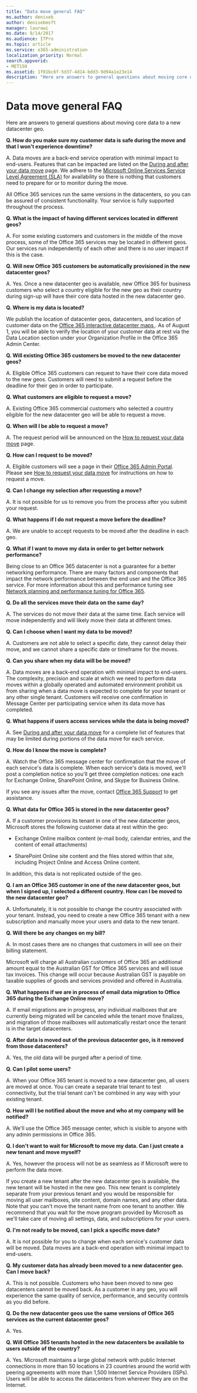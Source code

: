 ```yaml
---
title: "Data move general FAQ"
ms.author: deniseb
author: denisebmsft
manager: laurawi
ms.date: 9/14/2017
ms.audience: ITPro
ms.topic: article
ms.service: o365-administration
localization_priority: Normal
search.appverid:
- MET150
ms.assetid: 1f01bc6f-5d37-4d14-bdd3-9d94a1e23e14
description: "Here are answers to general questions about moving core data to a new datacenter geo."
---
```


# Data move general FAQ

Here are answers to general questions about moving core data to a new datacenter geo.
  
 **Q. How do you make sure my customer data is safe during the move and that I won't experience downtime?**
  
A. Data moves are a back-end service operation with minimal impact to end-users. Features that can be impacted are listed on the [During and after your data move](https://technet.microsoft.com/en-us/library/dn879434.aspx) page. We adhere to the [Microsoft Online Services Service Level Agreement (SLA)](https://go.microsoft.com/fwlink/p/?LinkId=523897) for availability so there is nothing that customers need to prepare for or to monitor during the move. 
  
All Office 365 services run the same versions in the datacenters, so you can be assured of consistent functionality. Your service is fully supported throughout the process.
  
 **Q. What is the impact of having different services located in different geos?**
  
A. For some existing customers and customers in the middle of the move process, some of the Office 365 services may be located in different geos. Our services run independently of each other and there is no user impact if this is the case.
  
 **Q. Will new Office 365 customers be automatically provisioned in the new datacenter geos?**
  
A. Yes. Once a new datacenter geo is available, new Office 365 for business customers who select a country eligible for the new geo as their country during sign-up will have their core data hosted in the new datacenter geo.
  
 **Q. Where is my data is located?**
  
We publish the location of datacenter geos, datacenters, and location of customer data on the [ Office 365 interactive datacenter maps ](https://o365datacentermap.azurewebsites.net/). As of August 1, you will be able to verify the location of your customer data at rest via the Data Location section under your Organization Profile in the Office 365 Admin Center.
  
 **Q. Will existing Office 365 customers be moved to the new datacenter geos?**
  
A. Eligible Office 365 customers can request to have their core data moved to the new geos. Customers will need to submit a request before the deadline for their geo in order to participate. 
  
 **Q. What customers are eligible to request a move?**
  
A. Existing Office 365 commercial customers who selected a country eligible for the new datacenter geo will be able to request a move. 
  
 **Q. When will I be able to request a move?**
  
A. The request period will be announced on the [How to request your data move](request-your-data-move.md) page. 
  
 **Q. How can I request to be moved?**
  
A. Eligible customers will see a page in their [Office 365 Admin Portal](https://portal.office.com/). Please see [How to request your data move](request-your-data-move.md) for instructions on how to request a move. 
  
 **Q. Can I change my selection after requesting a move?**
  
A. It is not possible for us to remove you from the process after you submit your request.
  
 **Q. What happens if I do not request a move before the deadline?**
  
A. We are unable to accept requests to be moved after the deadline in each geo.
  
 **Q. What if I want to move my data in order to get better network performance?**
  
Being close to an Office 365 datacenter is not a guarantee for a better networking performance. There are many factors and components that impact the network performance between the end user and the Office 365 service. For more information about this and performance tuning see [Network planning and performance tuning for Office 365](network-planning-and-performance.md).
  
 **Q. Do all the services move their data on the same day?**
  
A. The services do not move their data at the same time. Each service will move independently and will likely move their data at different times.
  
 **Q. Can I choose when I want my data to be moved?**
  
A. Customers are not able to select a specific date, they cannot delay their move, and we cannot share a specific date or timeframe for the moves.
  
 **Q. Can you share when my data will be be moved?**
  
A. Data moves are a back-end operation with minimal impact to end-users. The complexity, precision and scale at which we need to perform data moves within a globally operated and automated environment prohibit us from sharing when a data move is expected to complete for your tenant or any other single tenant. Customers will receive one confirmation in Message Center per participating service when its data move has completed. 
  
 **Q. What happens if users access services while the data is being moved?**
  
A. See [During and after your data move](during-and-after-your-data-move.md) for a complete list of features that may be limited during portions of the data move for each service. 
  
 **Q. How do I know the move is complete?**
  
A. Watch the Office 365 message center for confirmation that the move of each service's data is complete. When each service's data is moved, we'll post a completion notice so you'll get three completion notices: one each for Exchange Online, SharePoint Online, and Skype for Business Online.
  
If you see any issues after the move, contact [Office 365 Support](https://go.microsoft.com/fwlink/p/?LinkID=522459) to get assistance. 
  
 **Q. What data for Office 365 is stored in the new datacenter geos?**
  
A. If a customer provisions its tenant in one of the new datacenter geos, Microsoft stores the following customer data at rest within the geo:
  
- Exchange Online mailbox content (e-mail body, calendar entries, and the content of email attachments)
    
- SharePoint Online site content and the files stored within that site, including Project Online and Access Online content.
    
In addition, this data is not replicated outside of the geo.
  
 **Q. I am an Office 365 customer in one of the new datacenter geos, but when I signed up, I selected a different country. How can I be moved to the new datacenter geo?**
  
A. Unfortunately, it is not possible to change the country associated with your tenant. Instead, you need to create a new Office 365 tenant with a new subscription and manually move your users and data to the new tenant.
  
 **Q. Will there be any changes on my bill?**
  
A. In most cases there are no changes that customers in will see on their billing statement.
  
Microsoft will charge all Australian customers of Office 365 an additional amount equal to the Australian GST for Office 365 services and will issue tax invoices. This change will occur because Australian GST is payable on taxable supplies of goods and services provided and offered in Australia.
  
 **Q. What happens if we are in process of email data migration to Office 365 during the Exchange Online move?**
  
A. If email migrations are in progress, any individual mailboxes that are currently being migrated will be canceled while the tenant move finalizes, and migration of those mailboxes will automatically restart once the tenant is in the target datacenters.
  
 **Q. After data is moved out of the previous datacenter geo, is it removed from those datacenters?**
  
A. Yes, the old data will be purged after a period of time.
  
 **Q. Can I pilot some users?**
  
A. When your Office 365 tenant is moved to a new datacenter geo, all users are moved at once. You can create a separate trial tenant to test connectivity, but the trial tenant can't be combined in any way with your existing tenant.
  
 **Q. How will I be notified about the move and who at my company will be notified?**
  
A. We'll use the Office 365 message center, which is visible to anyone with any admin permissions in Office 365.
  
 **Q. I don't want to wait for Microsoft to move my data. Can I just create a new tenant and move myself?**
  
A. Yes, however the process will not be as seamless as if Microsoft were to perform the data move.
  
If you create a new tenant after the new datacenter geo is available, the new tenant will be hosted in the new geo. This new tenant is completely separate from your previous tenant and you would be responsible for moving all user mailboxes, site content, domain names, and any other data. Note that you can't move the tenant name from one tenant to another. We recommend that you wait for the move program provided by Microsoft as we'll take care of moving all settings, data, and subscriptions for your users.
  
 **Q. I'm not ready to be moved, can I pick a specific move date?**
  
A. It is not possible for you to change when each service's customer data will be moved. Data moves are a back-end operation with minimal impact to end-users.
  
 **Q. My customer data has already been moved to a new datacenter geo. Can I move back?**
  
A. This is not possible. Customers who have been moved to new geo datacenters cannot be moved back. As a customer in any geo, you will experience the same quality of service, performance, and security controls as you did before.
  
 **Q. Do the new datacenter geos use the same versions of Office 365 services as the current datacenter geos?**
  
A. Yes.
  
 **Q. Will Office 365 tenants hosted in the new datacenters be available to users outside of the country?**
  
A. Yes. Microsoft maintains a large global network with public Internet connections in more than 50 locations in 23 countries around the world with peering agreements with more than 1,500 Internet Service Providers (ISPs). Users will be able to access the datacenters from wherever they are on the Internet.
  

